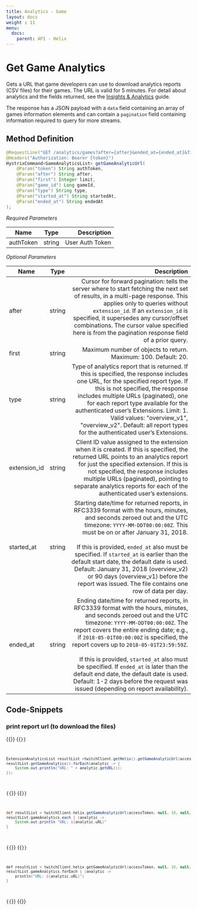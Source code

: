 ```yaml
---
title: Analytics - Game
layout: docs
weight : 11
menu: 
  docs:
    parent: API - Helix
---
```


# Get Game Analytics

Gets a URL that game developers can use to download analytics reports (CSV files) for their games. The URL is valid for 5 minutes. For detail about analytics and the fields returned, see the [Insights & Analytics](https://dev.twitch.tv/docs/insights/) guide.

The response has a JSON payload with a `data` field containing an array of games information elements and can contain a `pagination` field containing information required to query for more streams.

## Method Definition

```java
@RequestLine("GET /analytics/games?after={after}&ended_at={ended_at}&first={first}&game_id={game_id}&started_at={started_at}&type={type}")
@Headers("Authorization: Bearer {token}")
HystrixCommand<GameAnalyticsList> getGameAnalyticUrl(
	@Param("token") String authToken,
	@Param("after") String after,
	@Param("first") Integer limit,
	@Param("game_id") Long gameId,
	@Param("type") String type,
	@Param("started_at") String startedAt,
	@Param("ended_at") String endedAt
);
```

*Required Parameters*

| Name          | Type      | Description  |
| ------------- |:---------:| -----------------:|
| authToken     | string    | User Auth Token |

*Optional Parameters*

| Name          | Type      | Description  |
| ------------- |:---------:| -----------------:|
| after     | string    | Cursor for forward pagination: tells the server where to start fetching the next set of results, in a multi-page response. This applies only to queries without `extension_id`. If an `extension_id` is specified, it supersedes any cursor/offset combinations. The cursor value specified here is from the pagination response field of a prior query. |
| first         | string    | Maximum number of objects to return. Maximum: 100. Default: 20. |
| type         | string    | Type of analytics report that is returned. If this is specified, the response includes one URL, for the specified report type. If this is not specified, the response includes multiple URLs (paginated), one for each report type available for the authenticated user’s Extensions. Limit: 1. Valid values: "overview_v1", "overview_v2". Default: all report types for the authenticated user’s Extensions. |
| extension_id         | string    | Client ID value assigned to the extension when it is created. If this is specified, the returned URL points to an analytics report for just the specified extension. If this is not specified, the response includes multiple URLs (paginated), pointing to separate analytics reports for each of the authenticated user’s extensions. |
| started_at         | string    | Starting date/time for returned reports, in RFC3339 format with the hours, minutes, and seconds zeroed out and the UTC timezone: `YYYY-MM-DDT00:00:00Z`. This must be on or after January 31, 2018.<br /><br />If this is provided, `ended_at` also must be specified. If `started_at` is earlier than the default start date, the default date is used. Default: January 31, 2018 (overview_v2) or 90 days (overview_v1) before the report was issued. The file contains one row of data per day. |
| ended_at         | string    | Ending date/time for returned reports, in RFC3339 format with the hours, minutes, and seconds zeroed out and the UTC timezone: `YYYY-MM-DDT00:00:00Z`. The report covers the entire ending date; e.g., if `2018-05-01T00:00:00Z` is specified, the report covers up to `2018-05-01T23:59:59Z`. <br /><br />If this is provided, `started_at` also must be specified. If `ended_at` is later than the default end date, the default date is used. Default: 1-2 days before the request was issued (depending on report availability). |

## Code-Snippets

### print report url (to download the files)

{{<codeblocks>}}
{{<code Java>}}
```java
ExtensionAnalyticsList resultList =twitchClient.getHelix().getGameAnalyticUrl(accessToken, null, 10, null, null, null, null).execute();
resultList.getGameAnalytics().forEach(analytic -> {
	System.out.println("URL: " + analytic.getURL());
});
```
{{</code>}}
{{<code Groovy>}}
```groovy
def resultList = twitchClient.helix.getGameAnalyticUrl(accessToken, null, 10, null, null, null, null).execute();
resultList.gameAnalytics.each { (analytic ->
	System.out.println "URL: ${analytic.uRL}"
}
```
{{</code>}}
{{<code Kotlin>}}
```kotlin
def resultList = twitchClient.helix.getGameAnalyticUrl(accessToken, null, 10, null, null, null, null).execute();
resultList.gameAnalytics.forEach { (analytic ->
	println("URL: ${analytic.uRL}")
}
```
{{</code>}}
{{</codeblocks>}}
